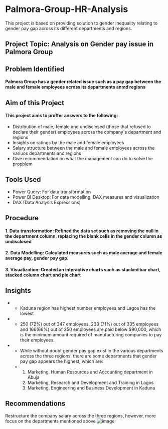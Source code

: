 # Palmora-Group-HR-Analysis
This project is based on providing solution to gender inequality relating to gender pay gap across its different departments and regions.
## Project Topic: Analysis on Gender pay issue in Palmora Group
## Problem Identified
#### Palmora Group has a gender related issue such as a pay gap between the male and female employees across its departments anmd regions
## Aim of this Project
#### This project aims to proffer answers to the following:
- Distribution of male, female and undisclosed (those that refused to declare their gender) employees across the company's department and regions
- Insights on ratings by the male and female employees
-  Salary structure between the male and female employees across the variuos departments and regions
-  Give recommendation on what the management can do to solve the propblem
## Tools Used
- Power Query: For data transformation
- Power BI Desktop: For data modelling, DAX measures and visualization
- DAX (Data Analysis Expressions)
## Procedure
#### 1. Data transformation: Refined the data set such as removing the null in the department column, replacing the blank cells in the gender column as undisclosed
#### 2. Data Modelling:  Calculated measures such as male average and female average pay, gender pay gap.
#### 3. Visualization: Created an interactive charts such as stacked bar chart, stacked column chart and pie chart
## Insights
- - Kaduna region has highest number employees and Lagos has the lowest
- - 250 (72%) out of 347 employees, 238 (71%) out  of 335 employees and 166(66%) out of 250 employees are paid below $90,000, which is the minimum amount required of manufacturing companies to pay their employees.
- - While without doubt gender pay gap exist in the various departments across the three regions, there are some departments that gender pay gap appears the highest, which are:
  -  1. Marketing, Human Resources and Accounting department in Abuja
     2. Marketing, Research and Development and Training in Lagos
     3. Marketing, Engineering and Business Development in Kaduna
## Recommendations
Restructure the company salary across the three regions, however, more focus on the departments mentioned above 
![image](https://github.com/user-attachments/assets/285225b2-3c3e-404a-9c79-13b333cee1e7)




